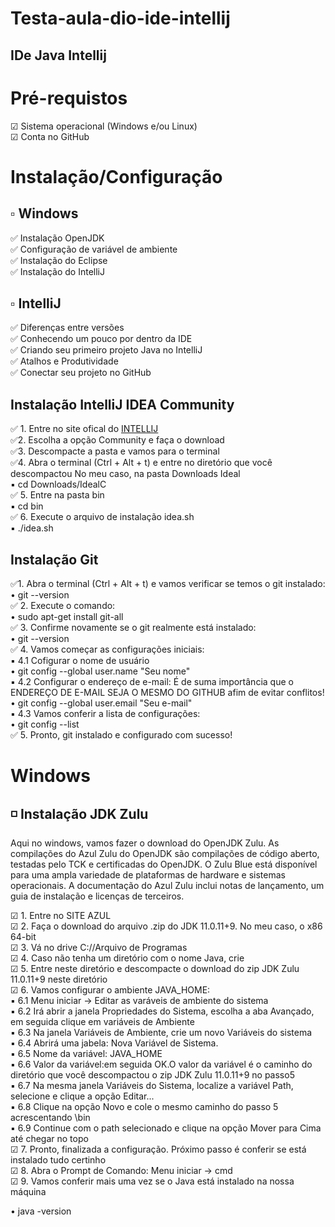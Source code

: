 # Testa-aula-dio-ide-intellij

## IDe Java Intellij

# Pré-requistos
☑ Sistema operacional (Windows e/ou Linux)      
☑ Conta no GitHub   


#  Instalação/Configuração

## ▫ Windows 

✅ Instalação OpenJDK      
✅ Configuração de variável de ambiente   
✅ Instalação do Eclipse   
✅ Instalação do IntelliJ    

## ▫ IntelliJ 
 
✅ Diferenças entre versões     
✅ Conhecendo um pouco por dentro da IDE     
✅ Criando seu primeiro projeto Java no IntelliJ     
✅ Atalhos e Produtividade     
✅ Conectar seu projeto no GitHub     


 ## Instalação IntelliJ IDEA Community
✅ 1. Entre no site ofical do [INTELLIJ](https://www.jetbrains.com/idea/download/#section=windows)        
✅2. Escolha a opção Community e faça o download        
✅3. Descompacte a pasta e vamos para o terminal        
✅4. Abra o terminal (Ctrl + Alt + t) e entre no diretório que você descompactou No meu caso, na pasta Downloads Ideal        
▪ cd Downloads/IdealC         
✅ 5. Entre na pasta bin        
▪ cd bin          
✅ 6. Execute o arquivo de instalação idea.sh        
▪ ./idea.sh        

##  Instalação Git
✅1. Abra o terminal (Ctrl + Alt + t) e vamos verificar se temos o git instalado:        
• git --version           
✅ 2. Execute o comando:          
• sudo apt-get install git-all        
✅ 3. Confirme novamente se o git realmente está instalado:        
• git --version          
✅ 4. Vamos começar as configurações iniciais:          
▪ 4.1 Cofigurar o nome de usuário          
• git config --global user.name "Seu nome"        
▪  4.2 Configurar o endereço de e-mail:​ É de suma importância que o ENDEREÇO DE E-MAIL SEJA O MESMO DO GITHUB afim de evitar conflitos!         
•  git config --global user.email "Seu e-mail"           
▪  4.3 Vamos conferir a lista de configurações:          
• git config --list           
✅ 5. Pronto, git instalado e configurado com sucesso!         


# Windows

## ◽ Instalação JDK Zulu

Aqui no windows, vamos fazer o download do OpenJDK Zulu. As compilações do Azul Zulu do OpenJDK são compilações de código aberto, testadas pelo TCK e certificadas do OpenJDK. O Zulu Blue está disponível para uma ampla variedade de plataformas de hardware e sistemas operacionais. A documentação do Azul Zulu inclui notas de lançamento, um guia de instalação e licenças de terceiros.

☑ 1. Entre no SITE AZUL          
☑ 2. Faça o download do arquivo .zip do JDK 11.0.11+9. No meu caso, o x86 64-bit         
☑ 3. Vá no drive C://Arquivo de Programas         
☑ 4. Caso não tenha um diretório com o nome Java, crie        
☑ 5. Entre neste diretório e descompacte o download do zip JDK Zulu 11.0.11+9 neste diretório        
☑ 6. Vamos configurar o ambiente JAVA_HOME:                       
▪  6.1 Menu iniciar -> Editar as varáveis de ambiente do sistema                 
▪  6.2 Irá abrir a janela Propriedades do Sistema, escolha a aba Avançado, em seguida clique em variáveis de Ambiente               
▪  6.3 Na janela Variáveis de Ambiente, crie um novo Variáveis do sistema                
▪  6.4 Abrirá uma jabela: Nova Variável de Sistema.          
▪  6.5 Nome da variável: JAVA_HOME            
▪  6.6 Valor da variável:em seguida OK.O valor da variável é o caminho do diretório que você descompactou o zip JDK Zulu 11.0.11+9 no passo5                    
▪  6.7 Na mesma janela Variáveis do Sistema, localize a variável Path, selecione e clique a opção Editar...                    
▪  6.8 Clique na opção Novo e cole o mesmo caminho do passo 5 acrescentando \bin           
▪  6.9 Continue com o path selecionado e clique na opção Mover para Cima até chegar no topo            
☑ 7. Pronto, finalizada a configuração. Próximo passo é conferir se está instalado tudo certinho       
☑ 8. Abra o Prompt de Comando: Menu iniciar -> cmd         
☑ 9. Vamos conferir mais uma vez se o Java está instalado na nossa máquina            

 • java -version
